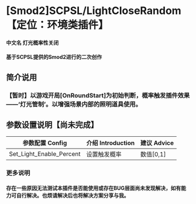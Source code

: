 # [Smod2]SCPSL/LightCloseRandom  【定位：环境类插件】
#### 中文名 灯光概率性关闭
#### 基于SCPSL提供的Smod2进行的二次创作

## 简介说用
### 【暂时】以游戏开局[OnRoundStart]为初始判断，概率触发插件效果——‘灯光管制’。以增强场景内部的照明道具使用。

## 参数设置说明【尚未完成】
|参数配置 Config| 介绍 Introduction |建议 Advice|
|--|--|--|
|Set_Light_Enable_Percent|设置触发概率|数值[0,1]|

### 更多说明
#### 存在一些原因无法测试本插件是否能使用或存在BUG层面尚未发现解决，如有能力可自行解决。也烦请解决后也将解决方案分享与我。
